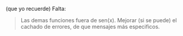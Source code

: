 (que yo recuerde) Falta:

>Las demas funciones fuera de sen(x).
>Mejorar (si se puede) el cachado de errores, de que mensajes más especificos.
